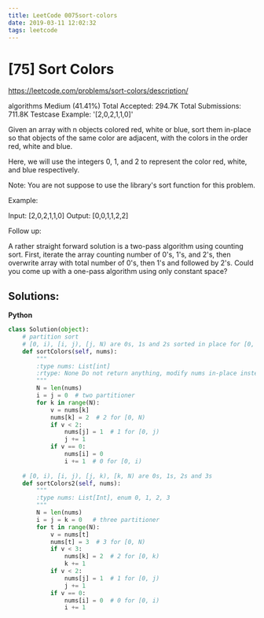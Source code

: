 ```yaml
---
title: LeetCode 0075sort-colors
date: 2019-03-11 12:02:32
tags: leetcode
---
```


# [75] Sort Colors

 https://leetcode.com/problems/sort-colors/description/

 algorithms
 Medium (41.41%)
 Total Accepted:    294.7K
 Total Submissions: 711.8K
 Testcase Example:  '[2,0,2,1,1,0]'

 Given an array with n objects colored red, white or blue, sort them in-place
 so that objects of the same color are adjacent, with the colors in the order
 red, white and blue.
 
 Here, we will use the integers 0, 1, and 2 to represent the color red, white,
 and blue respectively.
 
 Note: You are not suppose to use the library's sort function for this
 problem.
 
 Example:
 
 
 Input: [2,0,2,1,1,0]
 Output: [0,0,1,1,2,2]
 
 Follow up:
 
 
 A rather straight forward solution is a two-pass algorithm using counting
 sort.
 First, iterate the array counting number of 0's, 1's, and 2's, then overwrite
 array with total number of 0's, then 1's and followed by 2's.
 Could you come up with a one-pass algorithm using only constant space?
 
 

## Solutions:

**Python**
```python
class Solution(object):
    # partition sort
    # [0, i), [i, j), [j, N) are 0s, 1s and 2s sorted in place for [0, N)
    def sortColors(self, nums):
        """
        :type nums: List[int]
        :rtype: None Do not return anything, modify nums in-place instead.
        """
        N = len(nums)
        i = j = 0  # two partitioner
        for k in range(N):
            v = nums[k]
            nums[k] = 2  # 2 for [0, N)
            if v < 2:
                nums[j] = 1  # 1 for [0, j)
                j += 1
            if v == 0:
                nums[i] = 0
                i += 1  # 0 for [0, i)
    
    # [0, i), [i, j), [j, k), [k, N) are 0s, 1s, 2s and 3s
    def sortColors2(self, nums):
        """
        :type nums: List[Int], enum 0, 1, 2, 3
        """
        N = len(nums)
        i = j = k = 0   # three partitioner
        for t in range(N):
            v = nums[t]
            nums[t] = 3  # 3 for [0, N)
            if v < 3:
                nums[k] = 2  # 2 for [0, k)
                k += 1
            if v < 2:
                nums[j] = 1  # 1 for [0, j)
                j += 1
            if v == 0:
                nums[i] = 0  # 0 for [0, i)
                i += 1
```